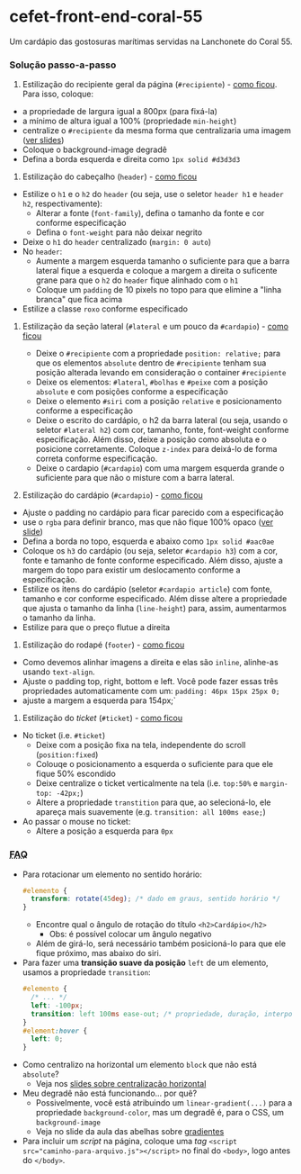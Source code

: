 # cefet-front-end-coral-55

Um cardápio das gostosuras marítimas servidas na Lanchonete do Coral 55.




### Solução passo-a-passo
1. Estilização do recipiente geral da página (`#recipiente`) - [como ficou][passo1]. Para isso, coloque:
  - a propriedade de largura igual a 800px (para fixá-la)
  - a mínimo de altura igual a 100% (propriedade `min-height`)
  - centralize o `#recipiente` da mesma forma que centralizaria uma imagem ([ver slides][centralizando-imgs])
  - Coloque o background-image degradê
  - Defina a borda esquerda e direita como `1px solid #d3d3d3`
1. Estilização do cabeçalho (`header`) - [como ficou][passo2]
  - Estilize o `h1` e o `h2` do `header` (ou seja, use o seletor `header h1` e `header h2`, respectivamente):  
    - Alterar a fonte (`font-family`), defina o tamanho da fonte e cor conforme especificação
    - Defina o `font-weight` para não deixar negrito
  - Deixe o `h1` do `header` centralizado (`margin: 0 auto`)
  - No `header`:
    -  Aumente a margem esquerda tamanho o suficiente para que a barra lateral fique a esquerda
    e coloque a margem a direita o suficente grane para que o `h2` do `header` fique alinhado com o `h1`
    - Coloque um `padding` de 10 pixels no topo para que elimine a "linha branca" que fica acima
  - Estilize a classe `roxo` conforme especificado


1. Estilização da seção lateral (`#lateral` e um pouco da `#cardapio`) - [como ficou][passo3]
   - Deixe o `#recipiente` com a propriedade `position: relative;` para que os elementos `absolute` dentro de `#recipiente` tenham sua posição alterada levando em consideração o container `#recipiente`
   - Deixe os elementos: `#lateral`, `#bolhas` e `#peixe` com a posição `absolute` e com posições conforme a especificação
   - Deixe o elemento `#siri` com a posição `relative` e posicionamento conforme a especificação
   - Deixe o escrito do cardápio, o h2 da barra lateral (ou seja, usando o seletor `#lateral h2`) com
   cor, tamanho, fonte, font-weight conforme especificação. Além disso, deixe a posição
   como absoluta e o posicione corretamente. Coloque `z-index` para deixá-lo de forma correta
   conforme especificação.
   - Deixe o cardapio (`#cardapio`) com uma margem esquerda grande o suficiente para que não o misture com a barra lateral.


1. Estilização do cardápio (`#cardapio`) - [como ficou][passo4]
  - Ajuste o padding no cardápio para ficar parecido com  a especificação
  - use o `rgba` para definir branco, mas que não fique 100% opaco ([ver slide][rgba])
  - Defina a borda no topo, esquerda e abaixo como `1px solid #aac0ae`
  - Coloque os `h3` do cardápio (ou seja, seletor `#cardapio h3`) com a cor, fonte e tamanho de fonte conforme especificado. Além disso, ajuste a margem do topo para existir um deslocamento conforme a especificação.
  - Estilize os itens do cardápio (seletor `#cardapio article`) com fonte, tamanho e
   cor conforme especificado. Além disse altere a propriedade que ajusta o tamanho da linha (`line-height`) para, assim, aumentarmos o tamanho da linha.
  - Estilize para que o preço flutue a direita
1. Estilização do rodapé (`footer`) - [como ficou][passo5]
  - Como devemos alinhar imagens a direita e elas são `inline`, alinhe-as usando `text-align`.
  - Ajuste o padding top, right, bottom e left. Você pode fazer essas três propriedades
  automaticamente com um: `padding: 46px 15px 25px 0;`
  - ajuste a margem a esquerda para 154px;`


1. Estilização do _ticket_ (`#ticket`) - [como ficou][passo6]
  - No ticket (i.e. `#ticket`)
    - Deixe com a posição fixa na tela, independente do scroll (`position:fixed`)
    - Colouqe o posicionamento a esquerda o suficiente para que ele fique 50% escondido
    - Deixe centralize o ticket verticalmente na tela (i.e. `top:50%` e `margin-top: -42px;`)
    - Altere a propriedade `transtition` para que, ao selecioná-lo, ele apareça mais suavemente
    (e.g. `transition: all 100ms ease;`)
  - Ao passar o mouse no ticket:
    - Altere a posição a esquerda para `0px`


[passo1]: https://github.com/fegemo/cefet-front-end-coral-55/raw/master/roteiro/passo1.png
[passo2]: https://github.com/fegemo/cefet-front-end-coral-55/raw/master/roteiro/passo2.png
[passo3]: https://github.com/fegemo/cefet-front-end-coral-55/raw/master/roteiro/passo3.png
[passo4]: https://github.com/fegemo/cefet-front-end-coral-55/raw/master/roteiro/passo4.png
[passo5]: https://github.com/fegemo/cefet-front-end-coral-55/raw/master/roteiro/passo5.png
[passo6]: https://github.com/fegemo/cefet-front-end-coral-55/raw/master/roteiro/passo6.png
[centralizando-imgs]:https://fegemo.github.io/cefet-front-end/classes/html2/#centralizando-imagens
[rgba]:  https://fegemo.github.io/cefet-front-end/classes/css1/#33


### <abbr title="Frequently Asked Questions">FAQ</abbr>

- Para rotacionar um elemento no sentido horário:
  ```css
  #elemento {
    transform: rotate(45deg); /* dado em graus, sentido horário */
  }
  ```
  - Encontre qual o ângulo de rotação do título `<h2>Cardápio</h2>`
    - Obs: é possível colocar um ângulo negativo
  - Além de girá-lo, será necessário também posicioná-lo para que ele fique
    próximo, mas abaixo do siri.
- Para fazer uma **transição suave da posição** `left` de um elemento, usamos
  a propriedade `transition`:
  ```css
  #elemento {
    /* ... */
    left: -100px;
    transition: left 100ms ease-out; /* propriedade, duração, interpolação */
  }
  #element:hover {
    left: 0;
  }
  ```
- Como centralizo na horizontal um elemento `block` que não está `absolute`?
  - Veja nos [slides sobre centralização horizontal][centralizacao-horizontal]
- Meu degradê não está funcionando... por quê?
  - Possivelmente, você está atribuindo um `linear-gradient(...)` para a
    propriedade `background-color`, mas um degradê é, para o CSS, um
    `background-image`
  - Veja no slide da aula das abelhas sobre [gradientes][gradientes]
- Para incluir um _script_ na página, coloque uma _tag_ `<script src="caminho-para-arquivo.js"></script>` no final do `<body>`, logo antes do `</body>`.



[cores-transparentes]: https://fegemo.github.io/cefet-front-end/classes/html3/#cores-transparentes
[gradientes]: https://fegemo.github.io/cefet-front-end/classes/css1/#gradientes
[centralizacao-horizontal]: https://fegemo.github.io/cefet-front-end/classes/css5/#centralizacao-horizontal
[line-height]: https://fegemo.github.io/cefet-front-end/classes/css5/#line-height
